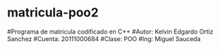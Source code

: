 # matricula-poo2
#Programa de matricula codificado en C++
#Autor: Kelvin Edgardo Ortiz Sanchez
#Cuenta: 20111000684
#Clase: POO
#Ing: Miguel Sauceda

